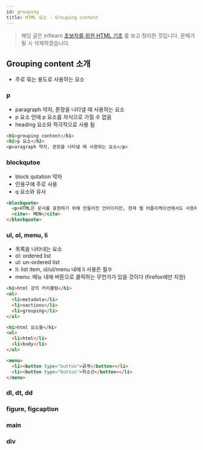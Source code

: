 ```yaml
---
id: grouping
title: HTML 요소 - Grouping content
---
```


> 해당 글은 inflearn [초보자를 위한 HTML 기초](https://www.inflearn.com/course/html-%ED%91%9C%EC%A4%80-%EA%B8%B0%EC%B4%88/) 를 보고 정리한 것입니다.
> 문제가 될 시 삭제하겠습니다.

## Grouping content 소개

- 주로 묶는 용도로 사용하는 요소

### p

- paragraph 약자, 문장을 나타낼 때 사용하는 요소
- p 요소 안에 p 요소를 자식으로 가질 수 없음
- heading 요소와 적극적으로 사용 됨

```html
<h1>grouping content</h1>
<h2>p 요소</h2>
<p>aragraph 약자, 문장을 나타낼 때 사용하는 요소</p>
```

### blockqutoe

- block qutation 약자
- 인용구에 주로 사용
- q 요소와 유사

```html
<blockquote>
  <p>HTML은 문서를 표현하기 위해 만들어진 언어이지만, 현재 웹 어플리케이션에서도 사용하고 있습니다.</p>
  <cite>- MDN</cite>
</blockquote>
```

### ul, ol, menu, li

- 목록을 나타내는 요소
- ol: ordered list
- ul: un-ordered list
- li: list item, ol/ul/menu 내에 li 사용은 필수
- menu: 메뉴 내에 버튼으로 클릭하는 무언가가 있을 것이다 (firefox에만 지원)

```html
<h1>html 강의 커리큘럼</h1>
<ol>
  <li>metadata</li>
  <li>sections</li>
  <li>grouping</li>
</ol>

<h1>html 요소들</h1>
<ul>
  <li>html</li>
  <li>body</li>
</ul>

<menu>
  <li><button type="button">굵게</button></li>
  <li><button type="button">취소선</button></li>
</menu>
```

### dl, dt, dd

### figure, figcaption

### main

### div

